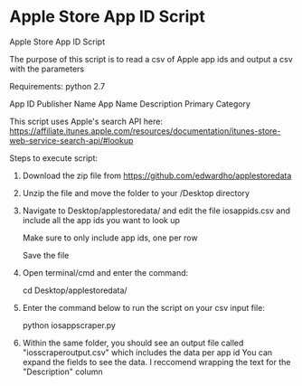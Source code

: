 # Apple Store App ID Script
Apple Store App ID Script

The purpose of this script is to read a csv of Apple app ids and output a csv with the parameters

Requirements: python 2.7

App ID
Publisher Name
App Name
Description
Primary Category

This script uses Apple's search API here: 
https://affiliate.itunes.apple.com/resources/documentation/itunes-store-web-service-search-api/#lookup

Steps to execute script:

1. Download the zip file from https://github.com/edwardho/applestoredata

2. Unzip the file and move the folder to your /Desktop directory
 
3. Navigate to Desktop/applestoredata/ and edit the file iosappids.csv and include all the app ids you want to look up

    Make sure to only include app ids, one per row

    Save the file

4. Open terminal/cmd and enter the command:

    cd Desktop/applestoredata/

5. Enter the command below to run the script on your csv input file:

    python iosappscraper.py

6. Within the same folder, you should see an output file called "iosscraperoutput.csv" which includes the data per app id
    You can expand the fields to see the data. I reccomend wrapping the text for the "Description" column

